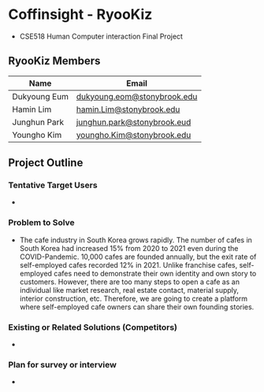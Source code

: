 # Coffinsight - RyooKiz
* CSE518 Human Computer interaction Final Project
## RyooKiz Members
Name | Email
---|---|
Dukyoung Eum  |  dukyoung.eom@stonybrook.edu
Hamin Lim     |  hamin.Lim@stonybrook.edu
Junghun Park  |  junghun.park@stonybrook.eud
Youngho Kim   |  youngho.Kim@stonybrook.edu

## Project Outline

### Tentative Target Users
-

### Problem to Solve
- The cafe industry in South Korea grows rapidly. The number of cafes in South Korea had increased 15% from 2020 to 2021 even during the COVID-Pandemic. 10,000 cafes are founded annually, but the exit rate of self-employed cafes recorded 12% in 2021. Unlike franchise cafes, self-employed cafes need to demonstrate their own identity and own story to customers. However, there are too many steps to open a cafe as an individual like market research, real estate contact, material supply, interior construction, etc. Therefore, we are going to create a platform where self-employed cafe owners can share their own founding stories. 

### Existing or Related Solutions (Competitors)
-

### Plan for survey or interview
-
